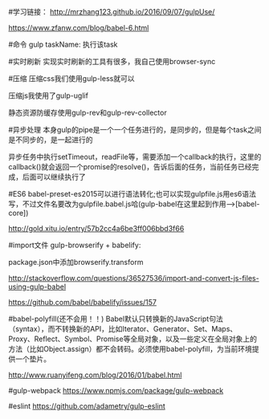 #学习链接：
http://mrzhang123.github.io/2016/09/07/gulpUse/

https://www.zfanw.com/blog/babel-6.html

#命令
gulp taskName: 执行该task

#实时刷新
实现实时刷新的工具有很多，我自己使用browser-sync

#压缩
压缩css我们使用gulp-less就可以

压缩js我使用了gulp-uglif

静态资源防缓存使用gulp-rev和gulp-rev-collector

#异步处理
本身gulp的pipe是一个一个任务进行的，是同步的，但是每个task之间是不同步的，是一起进行的

异步任务中执行setTimeout，readFile等，需要添加一个callback的执行，这里的callback()就会返回一个promise的resolve()，告诉后面的任务，当前任务已经完成，后面可以继续执行了

#ES6
babel-preset-es2015可以进行语法转化;也可以实现gulpfile.js用es6语法写，不过文件名要改为gulpfile.babel.js哈(gulp-babel在这里起到作用-->[babel-core])

http://gold.xitu.io/entry/57b2cc4a6be3ff006bbd3f66

#import文件
gulp-browserify + babelify:

package.json中添加browserify.transform

http://stackoverflow.com/questions/36527536/import-and-convert-js-files-using-gulp-babel

https://github.com/babel/babelify/issues/157

#babel-polyfill(还不会用！！)
Babel默认只转换新的JavaScript句法（syntax），而不转换新的API，比如Iterator、Generator、Set、Maps、Proxy、Reflect、Symbol、Promise等全局对象，以及一些定义在全局对象上的方法（比如Object.assign）都不会转码。必须使用babel-polyfill，为当前环境提供一个垫片。

http://www.ruanyifeng.com/blog/2016/01/babel.html

#gulp-webpack
https://www.npmjs.com/package/gulp-webpack

#eslint
https://github.com/adametry/gulp-eslint